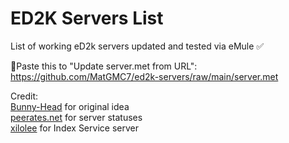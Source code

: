 # ED2K Servers List

List of working eD2k servers updated and tested via eMule :white_check_mark:

:small_red_triangle_down:Paste this to "Update server.met from URL":<br>
https://github.com/MatGMC7/ed2k-servers/raw/main/server.met

Credit:<br>
[Bunny-Head](https://github.com/Bunny-Head/ed2k-servers) for original idea<br>
[peerates.net](https://edk.peerates.net/en/) for server statuses<br>
[xilolee](https://forum.emule-project.net/index.php?showtopic=166440&st=0&p=1107642&#entry1107642) for Index Service server

